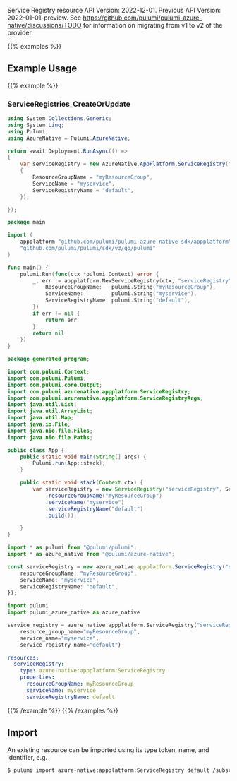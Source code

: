 Service Registry resource
API Version: 2022-12-01.
Previous API Version: 2022-01-01-preview. See https://github.com/pulumi/pulumi-azure-native/discussions/TODO for information on migrating from v1 to v2 of the provider.

{{% examples %}}
## Example Usage
{{% example %}}
### ServiceRegistries_CreateOrUpdate
```csharp
using System.Collections.Generic;
using System.Linq;
using Pulumi;
using AzureNative = Pulumi.AzureNative;

return await Deployment.RunAsync(() => 
{
    var serviceRegistry = new AzureNative.AppPlatform.ServiceRegistry("serviceRegistry", new()
    {
        ResourceGroupName = "myResourceGroup",
        ServiceName = "myservice",
        ServiceRegistryName = "default",
    });

});


```

```go
package main

import (
	appplatform "github.com/pulumi/pulumi-azure-native-sdk/appplatform"
	"github.com/pulumi/pulumi/sdk/v3/go/pulumi"
)

func main() {
	pulumi.Run(func(ctx *pulumi.Context) error {
		_, err := appplatform.NewServiceRegistry(ctx, "serviceRegistry", &appplatform.ServiceRegistryArgs{
			ResourceGroupName:   pulumi.String("myResourceGroup"),
			ServiceName:         pulumi.String("myservice"),
			ServiceRegistryName: pulumi.String("default"),
		})
		if err != nil {
			return err
		}
		return nil
	})
}

```

```java
package generated_program;

import com.pulumi.Context;
import com.pulumi.Pulumi;
import com.pulumi.core.Output;
import com.pulumi.azurenative.appplatform.ServiceRegistry;
import com.pulumi.azurenative.appplatform.ServiceRegistryArgs;
import java.util.List;
import java.util.ArrayList;
import java.util.Map;
import java.io.File;
import java.nio.file.Files;
import java.nio.file.Paths;

public class App {
    public static void main(String[] args) {
        Pulumi.run(App::stack);
    }

    public static void stack(Context ctx) {
        var serviceRegistry = new ServiceRegistry("serviceRegistry", ServiceRegistryArgs.builder()        
            .resourceGroupName("myResourceGroup")
            .serviceName("myservice")
            .serviceRegistryName("default")
            .build());

    }
}

```

```typescript
import * as pulumi from "@pulumi/pulumi";
import * as azure_native from "@pulumi/azure-native";

const serviceRegistry = new azure_native.appplatform.ServiceRegistry("serviceRegistry", {
    resourceGroupName: "myResourceGroup",
    serviceName: "myservice",
    serviceRegistryName: "default",
});

```

```python
import pulumi
import pulumi_azure_native as azure_native

service_registry = azure_native.appplatform.ServiceRegistry("serviceRegistry",
    resource_group_name="myResourceGroup",
    service_name="myservice",
    service_registry_name="default")

```

```yaml
resources:
  serviceRegistry:
    type: azure-native:appplatform:ServiceRegistry
    properties:
      resourceGroupName: myResourceGroup
      serviceName: myservice
      serviceRegistryName: default

```

{{% /example %}}
{{% /examples %}}

## Import

An existing resource can be imported using its type token, name, and identifier, e.g.

```sh
$ pulumi import azure-native:appplatform:ServiceRegistry default /subscriptions/00000000-0000-0000-0000-000000000000/resourceGroups/myResourceGroup/providers/Microsoft.AppPlatform/Spring/myservice/serviceRegistries/default 
```
